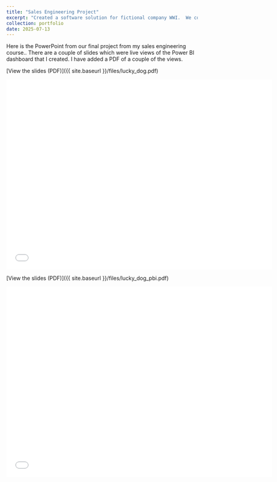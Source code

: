 ```yaml
---
title: "Sales Engineering Project"
excerpt: "Created a software solution for fictional company WWI.  We constructed a solution which involved facilitating sales forecasting in Power BI"
collection: portfolio
date: 2025-07-13
---
```


Here is the PowerPoint from our final project from my sales engineering course..  There are a couple of slides which were live views of the Power BI dashboard that I created.  I have added a PDF of a couple of the views.

[View the slides (PDF)]({{ site.baseurl }}/files/lucky_dog.pdf)

<embed src="{{ site.baseurl }}/files/lucky_dog.pdf" width="700" height="500" type="application/pdf">



[View the slides (PDF)]({{ site.baseurl }}/files/lucky_dog_pbi.pdf)

<embed src="{{ site.baseurl }}/files/lucky_dog_pbi.pdf" width="700" height="500" type="application/pdf">